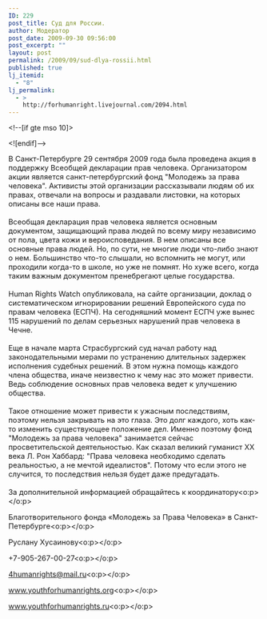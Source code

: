 ```yaml
---
ID: 229
post_title: Суд для России.
author: Модератор
post_date: 2009-09-30 09:56:00
post_excerpt: ""
layout: post
permalink: /2009/09/sud-dlya-rossii.html
published: true
lj_itemid:
  - "8"
lj_permalink:
  - >
    http://forhumanright.livejournal.com/2094.html
---
```

<meta content="text/html; charset=utf-8" http-equiv="Content-Type"><meta content="Word.Document" name="ProgId"><meta content="Microsoft Word 11" name="Generator"><meta content="Microsoft Word 11" name="Originator"><link href="file:///C:%5CDOCUME%7E1%5C9335%7E1%5CLOCALS%7E1%5CTemp%5Cmsohtml1%5C01%5Cclip_filelist.xml" rel="File-List" /><!--[if gte mso 9]><xml>
 <w:WordDocument>
  <w:View>Normal</w:View>
  <w:Zoom>0</w:Zoom>
  <w:PunctuationKerning/>
  <w:ValidateAgainstSchemas/>
  <w:SaveIfXMLInvalid>false</w:SaveIfXMLInvalid>
  <w:IgnoreMixedContent>false</w:IgnoreMixedContent>
  <w:AlwaysShowPlaceholderText>false</w:AlwaysShowPlaceholderText>
  <w:Compatibility>
   <w:BreakWrappedTables/>
   <w:SnapToGridInCell/>
   <w:WrapTextWithPunct/>
   <w:UseAsianBreakRules/>
   <w:DontGrowAutofit/>
  </w:Compatibility>
  <w:BrowserLevel>MicrosoftInternetExplorer4</w:BrowserLevel>
 </w:WordDocument>
</xml><![endif]--><!--[if gte mso 9]><xml>
 <w:LatentStyles DefLockedState="false" LatentStyleCount="156">
 </w:LatentStyles>
</xml><![endif]--><style type="text/css">
<!--
 /* Style Definitions */
 p.MsoNormal, li.MsoNormal, div.MsoNormal
	{mso-style-parent:"";
	margin:0cm;
	margin-bottom:.0001pt;
	mso-pagination:widow-orphan;
	font-size:12.0pt;
	font-family:"Times New Roman";
	mso-fareast-font-family:"Times New Roman";}
@page Section1
	{size:612.0pt 792.0pt;
	margin:2.0cm 42.5pt 2.0cm 3.0cm;
	mso-header-margin:36.0pt;
	mso-footer-margin:36.0pt;
	mso-paper-source:0;}
div.Section1
	{page:Section1;}
-->
</style><!--[if gte mso 10]>
<style>
 /* Style Definitions */
 table.MsoNormalTable
	{mso-style-name:"Обычная таблица";
	mso-tstyle-rowband-size:0;
	mso-tstyle-colband-size:0;
	mso-style-noshow:yes;
	mso-style-parent:"";
	mso-padding-alt:0cm 5.4pt 0cm 5.4pt;
	mso-para-margin:0cm;
	mso-para-margin-bottom:.0001pt;
	mso-pagination:widow-orphan;
	font-size:10.0pt;
	font-family:"Times New Roman";
	mso-ansi-language:#0400;
	mso-fareast-language:#0400;
	mso-bidi-language:#0400;}
</style>
<![endif]-->  <p class="MsoNormal"><span style="font-size: 11pt;">В Санкт-Петербурге 29 сентября 2009 года была проведена акция в поддержку Всеобщей декларации прав человека. Организатором акции является санкт-петербургский фонд &quot;Молодежь за права человека&quot;. Активисты этой организации рассказывали людям об их правах, отвечали на вопросы и раздавали листовки, на которых описаны все наши права.<br /> <br /> Всеобщая декларация прав человека является основным документом, защищающий права людей по всему миру независимо от пола, цвета кожи и вероисповедания. В нем описаны все основные права людей. Но, по сути, не многие люди что-либо знают о нем. Большинство что-то слышали, но вспомнить не могут, или проходили когда-то в школе, но уже не помнят. Но хуже всего, когда таким важным документом пренебрегают целые государства.<br /> <br /> Human Rights Watch опубликовала, на сайте организации, доклад о систематическом игнорировании решений Европейского суда по правам человека (ЕСПЧ). На сегодняшний момент ЕСПЧ уже вынес 115 нарушений по делам серьезных нарушений прав человека в Чечне.<br /> <br /> Еще в начале марта Страсбургский суд начал работу над законодательными мерами по устранению длительных задержек исполнения судебных решений. В этом нужна помощь каждого члена общества, иначе неизвестно к чему нас это может привести. Ведь соблюдение основных прав человека ведет к улучшению общества.<br /> <br /> Такое отношение может привести к ужасным последствиям, поэтому нельзя закрывать на это глаза. Это долг каждого, хоть как-то изменить существующее положение дел. Именно поэтому фонд &quot;Молодежь за права человека&quot; занимается сейчас просветительской деятельностью. Как сказал великий гуманист ХХ века Л. Рон Хаббард: &quot;Права человека необходимо сделать реальностью, а не мечтой идеалистов&quot;. Потому что если этого не случится, то последствия нельзя будет даже предугадать.<br /> <br /> За дополнительной информацией обращайтесь к координатору<o:p></o:p></span></p>  <p class="MsoNormal"><span style="font-size: 11pt;">Благотворительного фонда &laquo;Молодежь за Права Человека&raquo; в Санкт-Петербурге<o:p></o:p></span></p>  <p class="MsoNormal"><span style="font-size: 11pt;">Руслану Хусаинову<o:p></o:p></span></p>  <p class="MsoNormal"><span style="font-size: 11pt;">+7-905-267-00-27<o:p></o:p></span></p>  <p class="MsoNormal"><span style="font-size: 11pt;">4humanrights@mail.ru<o:p></o:p></span></p>  <p class="MsoNormal"><span style="font-size: 11pt;">www.youthforhumanrights.org<o:p></o:p></span></p>  <p class="MsoNormal"><span style="font-size: 11pt;">www.youthforhumanrights.ru<o:p></o:p></span></p>  </meta></meta></meta></meta><br />